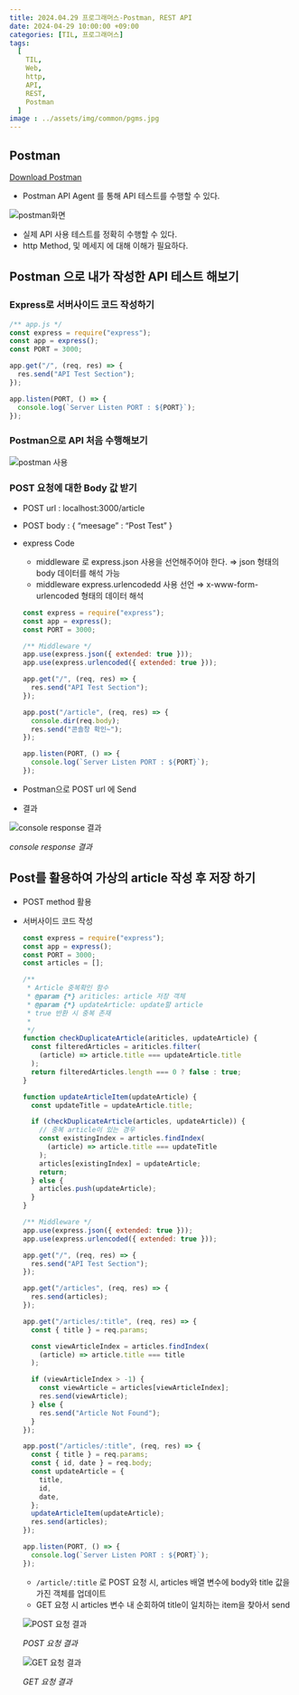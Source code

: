 ```yaml
---
title: 2024.04.29 프로그래머스-Postman, REST API
date: 2024-04-29 10:00:00 +09:00
categories: [TIL, 프로그래머스]
tags:
  [
    TIL,
    Web,
    http,
    API,
    REST,
    Postman
  ]
image : ../assets/img/common/pgms.jpg
---
```

## Postman

[Download Postman](https://www.postman.com/downloads/)

- Postman API Agent 를 통해  API 테스트를 수행할 수 있다.

![postman화면](../assets/img/post/2024-04-29/postman-1png.png)

- 실제 API 사용 테스트를 정확히 수행할 수 있다.
- http Method, 및 메세지 에 대해 이해가 필요하다.

## Postman 으로 내가 작성한 API 테스트 해보기

### Express로 서버사이드 코드 작성하기

```js
/** app.js */
const express = require("express");
const app = express();
const PORT = 3000;

app.get("/", (req, res) => {
  res.send("API Test Section");
});

app.listen(PORT, () => {
  console.log(`Server Listen PORT : ${PORT}`);
});

```

### Postman으로 API 처음 수행해보기

![postman 사용](../assets/img/post/2024-04-29/postman-2.png)

### POST 요청에 대한 Body 값 받기

- POST url : localhost:3000/article
- POST body : { “meesage” : “Post Test” }
- express Code
    - middleware 로 express.json 사용을 선언해주어야 한다. ⇒ json 형태의 body 데이터를 해석 가능
    - middleware express.urlencodedd 사용 선언 ⇒ x-www-form-urlencoded 형태의 데이터 해석
    
    ```js
    const express = require("express");
    const app = express();
    const PORT = 3000;
    
    /** Middleware */
    app.use(express.json({ extended: true }));
    app.use(express.urlencoded({ extended: true }));
    
    app.get("/", (req, res) => {
      res.send("API Test Section");
    });
    
    app.post("/article", (req, res) => {
      console.dir(req.body);
      res.send("콘솔창 확인~");
    });
    
    app.listen(PORT, () => {
      console.log(`Server Listen PORT : ${PORT}`);
    });
    
    ```
    

- Postman으로 POST url 에 Send
- 결과

![console response 결과](../assets/img/post/2024-04-29/console결과.png)

*console response 결과*

## Post를 활용하여 가상의 article 작성 후 저장 하기

- POST method 활용
- 서버사이드 코드 작성
    
    ```js
    const express = require("express");
    const app = express();
    const PORT = 3000;
    const articles = [];
    
    /**
     * Article 중복확인 함수
     * @param {*} ariticles: article 저장 객체
     * @param {*} updateArticle: update할 article
     * true 반환 시 중복 존재
     *
     */
    function checkDuplicateArticle(ariticles, updateArticle) {
      const filteredArticles = ariticles.filter(
        (article) => article.title === updateArticle.title
      );
      return filteredArticles.length === 0 ? false : true;
    }
    
    function updateArticleItem(updateArticle) {
      const updateTitle = updateArticle.title;
    
      if (checkDuplicateArticle(articles, updateArticle)) {
        // 중복 article이 있는 경우
        const existingIndex = articles.findIndex(
          (article) => article.title === updateTitle
        );
        articles[existingIndex] = updateArticle;
        return;
      } else {
        articles.push(updateArticle);
      }
    }
    
    /** Middleware */
    app.use(express.json({ extended: true }));
    app.use(express.urlencoded({ extended: true }));
    
    app.get("/", (req, res) => {
      res.send("API Test Section");
    });
    
    app.get("/articles", (req, res) => {
      res.send(articles);
    });
    
    app.get("/articles/:title", (req, res) => {
      const { title } = req.params;
    
      const viewArticleIndex = articles.findIndex(
        (article) => article.title === title
      );
    
      if (viewArticleIndex > -1) {
        const viewArticle = articles[viewArticleIndex];
        res.send(viewArticle);
      } else {
        res.send("Article Not Found");
      }
    });
    
    app.post("/articles/:title", (req, res) => {
      const { title } = req.params;
      const { id, date } = req.body;
      const updateArticle = {
        title,
        id,
        date,
      };
      updateArticleItem(updateArticle);
      res.send(articles);
    });
    
    app.listen(PORT, () => {
      console.log(`Server Listen PORT : ${PORT}`);
    });
    
    ```
    
    - `/article/:title` 로 POST 요청 시, articles 배열 변수에 body와 title 값을 가진 객체를 업데이트
    - GET 요청 시 articles 변수 내 순회하여 title이 일치하는 item을 찾아서 send
    
    ![POST 요청 결과](../assets/img/post/2024-04-29/post결과.png)
    
    *POST 요청 결과*
    
    ![GET 요청 결과](../assets/img/post/2024-04-29/get결과.png)
    
    *GET 요청 결과*
